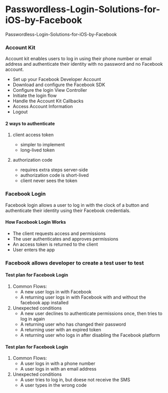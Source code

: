 # Passwordless-Login-Solutions-for-iOS-by-Facebook
Passwordless-Login-Solutions-for-iOS-by-Facebook

### Account Kit
Account kit enables users to log in using their phone number or email address and authenticate their identity with no password and no Facebook account.
* Set up your Facebook Developer Account
* Download and configure the Facebook SDK
* Configure the login View Controller
* Initiate the login flow
* Handle the Account Kit Callbacks
* Access Account Information
* Logout
#### 2 ways to authenticate
1. client access token
   * simpler to implement
   * long-lived token
   
2. authorization code
    * requires extra steps server-side
    * authorization code is short-lived
    * client never sees the token

### Facebook Login
Facebook login allows a user to log in with the clock of a button and authenticate their identity using their Facebook credentials.
#### How Facebook Login Works
  * The client requests access and permissions
  * The user authenticates and approves permissions
  * An access token is returned to the client
  * User enters the app
 
### Facebook allows developer to create a test user to test
#### Test plan for Facebook Login
1. Common Flows:
    * A new user logs in with Facebook
    * A returning user logs in with Facebook with and without the facebook app installed
2. Unexpected conditions
    * A new user declines to authenticate permissions once, then tries to log in again
    * A returning user who has changed their password
    * A returning user with an expired token
    * A returning user who logs in after disabling the Facebook platform
#### Test plan for Facebook Login
1. Common Flows:
    * A user logs in with a phone number
    * A user logs in with an email address
2. Unexpected conditions
    * A user tries to log in, but doese not receive the SMS
    * A user types in the wrong code
